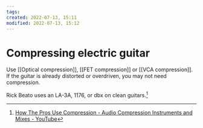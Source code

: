 ```yaml
---
tags: 
created: 2022-07-13, 15:11
modified: 2022-07-13, 15:12
---
```


# Compressing electric guitar
Use [[Optical compression]], [[FET compression]] or [[VCA compression]]. If the guitar is already distorted or overdriven, you may not need compression.

Rick Beato uses an LA-3A, 1176, or dbx on clean guitars.[^1]

[^1]: [How The Pros Use Compression - Audio Compression Instruments and Mixes - YouTube](https://www.youtube.com/watch?v=7oOmX3JHwtE)